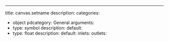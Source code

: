---
title: canvas.setname
description:
categories:
 - object
pdcategory: General
arguments:
- type: symbol
  description:
  default:
- type: float
  description:
  default:
inlets:
outlets:
